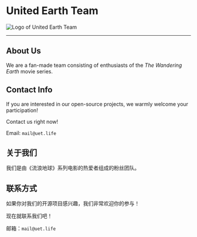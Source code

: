 # United Earth Team

![Logo of United Earth Team](https://avatars.githubusercontent.com/u/124475235?s=200&v=4)


---

## About Us

We are a fan-made team consisting of enthusiasts of the *The Wandering Earth* movie series.

## Contact Info

If you are interested in our open-source projects, we warmly welcome your participation!

Contact us right now! 

Email: `mail@uet.life`

## 关于我们

我们是由《流浪地球》系列电影的热爱者组成的粉丝团队。

## 联系方式

如果你对我们的开源项目感兴趣，我们非常欢迎你的参与！

现在就联系我们吧！

邮箱：`mail@uet.life`
